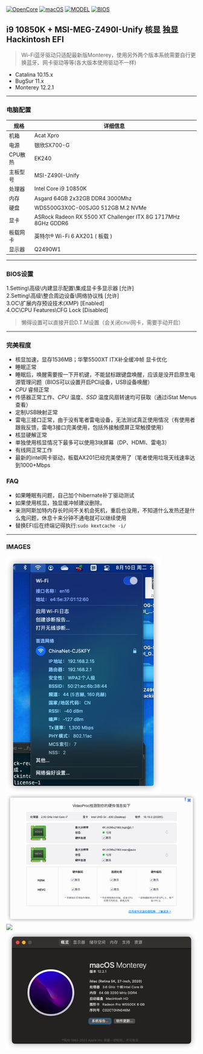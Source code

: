 [![OpenCore](https://img.shields.io/badge/OpenCore-0.7.6-yellowgreen)](https://github.com/zf1976/MSI-MEG-Z490I-Unify-Hackintosh-OC-EFI/releases/tag/OC-0.7.1)
[![macOS](https://img.shields.io/badge/macOS-12.1-orange)](https://www.apple.com/macos/catalina/)
[![MODEL](https://img.shields.io/badge/Model-Z490I-blue)](https://tw.msi.com/Motherboard/MEG-Z490I-UNIFY/)
[![BIOS](https://img.shields.io/badge/BIOS-7C77v19-brightgreen)](#)


## i9 10850K + MSI-MEG-Z490I-Unify 核显 独显 Hackintosh EFI

> Wi-Fi蓝牙驱动只适配最新版Monterey，使用另外两个版本系统需要自行更换蓝牙、网卡驱动等等(各大版本使用驱动不一样)
- Catalina 10.15.x
- BugSur 11.x
- Monterey 12.2.1

---


### 电脑配置

| 规格     | 详细信息                                     |
| -------- | ---------------------------------------- |
| 机箱 | Acat Xpro             |
| 电源 | 银欣SX700-G             |
| CPU散热 | EK240             |
| 主板型号 | MSI-Z490I-Unify             |
| 处理器   | Intel Core i9 10850K       |
| 内存     | Asgard 64GB 2x32GB DDR4 3000Mhz                 |
| 硬盘     | WDS500G3X0C-00SJG0 512GB M.2 NVMe                  |
| 显卡 | ASRock Radeon RX 5500 XT Challenger ITX 8G 1717MHz 8GHz GDDR6                            |
| 板载网卡 | 英特尔® Wi-Fi 6 AX201 ( 板载 ) |
| 显示器   | Q2490W1  |

---

### BIOS设置

1.Setting\高级\内建显示配置\集成显卡多显示器 [允许]  
2.Setting\高级\整合周边设备\网络协议栈       [允许]  
3.OC\扩展内存预设技术(XMP)                   [Enabled]  
4.OC\CPU Features\CFG Lock                   [Disabled]  
> 懒得设置可以直接开启D.T.M设置（会关闭cnvi网卡，需要手动开启）


---

### 完美程度
- 核显加速，显存1536MB；华擎5500XT ITX补全缓冲帧 显卡优化
- 睡眠正常
- 睡眠后，唤醒需要按一下开机键，不能鼠标跟键盘唤醒，应该是没开启原生电源管理问题（BIOS可以设置开启PCI设备，USB设备唤醒）
- _CPU_ 睿频正常
- 传感器正常工作、_CPU_ 温度、_SSD_ 温度风扇转速均可获取（通过iStat Menus查看）
- 定制USB映射正常
- 雷电三接口正常，由于没有笔者雷电设备，无法测试真正使用情况（有使用者跟我反馈，雷电3接口完美使用，包括外接触摸屏正常触摸使用）
- 核显硬解正常
- 单独使用核显情况下最多可以使用3块屏幕（DP、HDMI、雷电3）
- 有线网正常工作
- 最新的intel网卡驱动，板载AX201已经完美使用了（笔者使用垃圾天线速率达到1000+Mbps
### FAQ
- 如果睡眠有问题，自己加个hibernate补丁驱动测试
- 如果使用核显，独显缓冲帧建议删除。
- 亲测阿斯加特内存长时间不关机会死机，重启也没用，不知道什么发热还是什么鬼问题，休息十来分钟不通电就可以继续使用
- 替换EFI后在终端记得执行:`sudo kextcache -i/`
---
### IMAGES
<img src="/img/wifi.jpg"/>
<img src="/img/iShot2021-08-19 11.49.59.png"/>
<img src="/img/i4349CF6E4B0EF7688CDE0B94EB970764.jpg"/>
<img src="/img/BD00B09E-EE51-49BF-AD26-4E10A52D512D.png"/>
